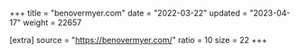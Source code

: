 +++
title = "benovermyer.com"
date = "2022-03-22"
updated = "2023-04-17"
weight = 22657

[extra]
source = "https://benovermyer.com/"
ratio = 10
size = 22
+++

